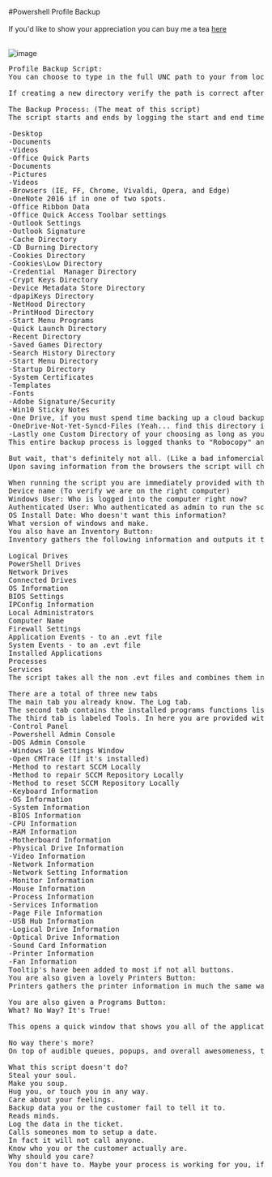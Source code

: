 #Powershell Profile Backup<br>
<br>
If you'd like to show your appreciation you can buy me a tea <a href="buymeacoff.ee/mwWXAyznc">here</a><br><br>

![image](https://user-images.githubusercontent.com/48245017/69575192-bfc41b00-0f97-11ea-9169-751165e026b1.png)

<pre>Profile Backup Script:
You can choose to type in the full UNC path to your from location and your to location. OR You can choose to click the button and browse to the directories you'd like to choose.

If creating a new directory verify the path is correct after applying. (Sometimes it still has new folder even if you rename. Unless you click on the directory and do not hit enter when renaming.) Upon starting a backup process you are greeted by the lovely, daring, and overall badA-Voice that is the "Microsoft Zira Desktop" Screams, "WOOOOOOOO", Not really. However, the audible queues from the script help guide you and the customer on a backup journey you will never forget. On top of the audible queues from the script continues to goe as far as to calculate the overall profile size of the source directory that you are backing up. Just to give you the warm and fuzzies about just how long this backup will take. With the audible queues from the script you'd think that would be enough?

The Backup Process: (The meat of this script)
The script starts and ends by logging the start and end time in the LOG window. Based of what you checked any one of the following directories can be backed up.

-Desktop
-Documents
-Videos
-Office Quick Parts
-Documents
-Pictures
-Videos
-Browsers (IE, FF, Chrome, Vivaldi, Opera, and Edge)
-OneNote 2016 if in one of two spots.
-Office Ribbon Data
-Office Quick Access Toolbar settings
-Outlook Settings
-Outlook Signature
-Cache Directory
-CD Burning Directory
-Cookies Directory
-Cookies\Low Directory
-Credential  Manager Directory
-Crypt Keys Directory
-Device Metadata Store Directory
-dpapiKeys Directory
-NetHood Directory
-PrintHood Directory
-Start Menu Programs
-Quick Launch Directory
-Recent Directory
-Saved Games Directory
-Search History Directory
-Start Menu Directory
-Startup Directory
-System Certificates
-Templates
-Fonts
-Adobe Signature/Security 
-Win10 Sticky Notes
-One Drive, if you must spend time backing up a cloud backup....
-OneDrive-Not-Yet-Syncd-Files (Yeah... find this directory in a search online. This was not an easy find for me.)
-Lastly one Custom Directory of your choosing as long as you have the correct UNC path to the location. 
This entire backup process is logged thanks to "Robocopy" and the logging available to a temporary text file. This process logs EVERYTHING during the backup as it pertains to the copying of data in the selected directories. Once the log is completed the log file is copied from the temporary location and into the "\LOG" directory appended to the end of your "Browse to Location"

But wait, that's definitely not all. (Like a bad infomercial)
Upon saving information from the browsers the script will check and if it finds a browser open will attempt to close the browser for you so the favorites can be saved. This same method is also done when saving info from outlook. The script will find outlook running and attempt to close it. The script doesn't stop there. If the any of the close-tasks take too long to close it will force close the application. This script also checks the main directories before and after to add another automatic layer to the backup process. In essence what it does is verify the data was moved, and all of the copied data matches the original data. If it finds the source and destination directories do not match after a copy the script will error out and you will need to resolve why this happened. (Very unlikely this would happen.)

When running the script you are immediately provided with the following:
Device name (To verify we are on the right computer) 
Windows User: Who is logged into the computer right now? 
Authenticated User: Who authenticated as admin to run the script?
OS Install Date: Who doesn't want this information? 
What version of windows and make.
You also have an Inventory Button:
Inventory gathers the following information and outputs it to a "\LOG" directory appended to the end of your "Browse to Location"

Logical Drives
PowerShell Drives
Network Drives
Connected Drives
OS Information
BIOS Settings
IPConfig Information
Local Administrators
Computer Name
Firewall Settings
Application Events - to an .evt file
System Events - to an .evt file
Installed Applications
Processes
Services
The script takes all the non .evt files and combines them into one .XLSX file, then moves it, plus the .evt files into the "\LOG" directory appended to the end of your "Browse to Location"

There are a total of three new tabs
The main tab you already know. The Log tab.
The second tab contains the installed programs functions listing all installed programs and giving you the ability to save this information for logging purposes.
The third tab is labeled Tools. In here you are provided with all tools buttons I can think of.
-Control Panel
-Powershell Admin Console
-DOS Admin Console
-Windows 10 Settings Window
-Open CMTrace (If it's installed)
-Method to restart SCCM Locally
-Method to repair SCCM Repository Locally
-Method to reset SCCM Repository Locally
-Keyboard Information
-OS Information
-System Information
-BIOS Information
-CPU Information
-RAM Information
-Motherboard Information
-Physical Drive Information
-Video Information
-Network Information
-Network Setting Information
-Monitor Information
-Mouse Information
-Process Information
-Services Information
-Page File Information
-USB Hub Information
-Logical Drive Information
-Optical Drive Information
-Sound Card Information
-Printer Information
-Fan Information
Tooltip's have been added to most if not all buttons.
You are also given a lovely Printers Button:
Printers gathers the printer information in much the same way. Or attempts to. If you run the printer button under the customer you get the correct output. This is due to "Authenticated User/Windows User". Otherwise the script opens the Devices and Printers window for you to catalog the installed printers in case there is anything other than FOLLOW_ME The script also opens up an Excel window and provides you with obviously more data than you might need. Maybe not? Not for me! (How many times did finding the same driver version work for local printers? You are welcome!)

You are also given a Programs Button:
What? No Way? It's True!

This opens a quick window that shows you all of the applications and versions installed on the computer. This is so you can quickly see what is installed on the old computer and make note as to whether you need to run the Inventory Button process or not. This part is ran during the Inventory Button process, however, it does not popup, and instead saves to the .XLSX created within the Inventory Button process.

No way there's more?
On top of audible queues, popups, and overall awesomeness, there is yet two more important features. First is the LOG window. This logs every state that the script goes through to the best of my ability. Second is the Copy to Clipboard. This copies the entire contents of the LOG window into the Clipboard so this can be pasted into your ticket notes.

What this script doesn't do?
Steal your soul.
Make you soup.
Hug you, or touch you in any way.
Care about your feelings.
Backup data you or the customer fail to tell it to.
Reads minds.
Log the data in the ticket.
Calls someones mom to setup a date.
In fact it will not call anyone.
Know who you or the customer actually are.
Why should you care?
You don't have to. Maybe your process is working for you, if so awesome, I am more than happy it does. Mine did not. The fact that this process is still a manual one still boggles my mind. When I started we were handed a two page document and told to follow the process off this document. No... That's being setup for failure, not success. So I worked on a better solution. This is the evolution of the initial idea. A year later. This is not a single person effort as much as it might seem so. Many people have helped contribute to the functionality and data that the script now backs up. In no way could this have ever been possible without everyone's help.</pre>
